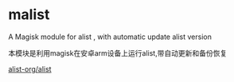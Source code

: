 # malist
A Magisk module for alist , with automatic update alist version

本模块是利用magisk在安卓arm设备上运行alist,带自动更新和备份恢复

[alist-org/alist](https://github.com/alist-org/alist)
